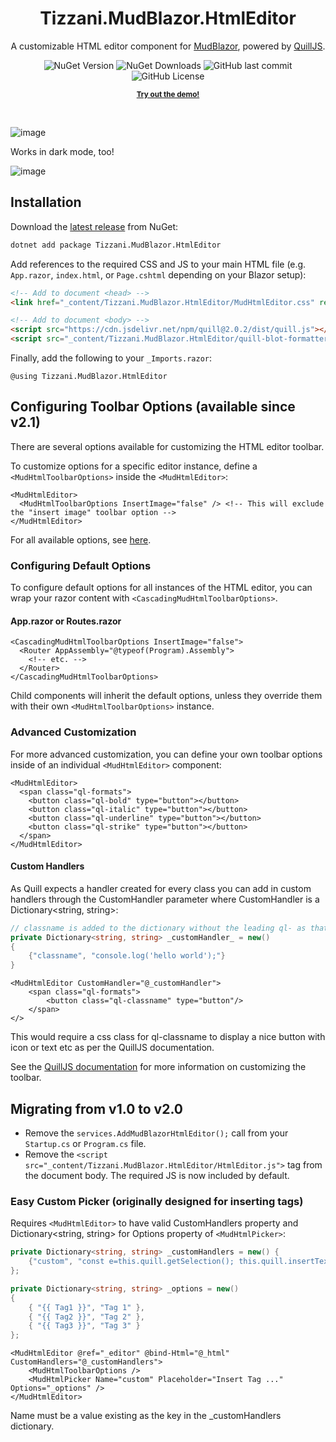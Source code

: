 <h1 align="center">Tizzani.MudBlazor.HtmlEditor</h1>

<p align="center">
  A customizable HTML editor component for <a href="https://mudblazor.com/">MudBlazor</a>, powered by <a href="https://quilljs.com/">QuillJS</a>.</p>
  
<p align="center">
  <img alt="NuGet Version" src="https://img.shields.io/nuget/v/Tizzani.MudBlazor.HtmlEditor">
  <img alt="NuGet Downloads" src="https://img.shields.io/nuget/dt/Tizzani.MudBlazor.HtmlEditor">
  <img alt="GitHub last commit" src="https://img.shields.io/github/last-commit/erinnmclaughlin/MudBlazor.HtmlEditor">
  <img alt="GitHub License" src="https://img.shields.io/github/license/erinnmclaughlin/MudBlazor.HtmlEditor">
</p>

<p align="center">
  <strong><small><a href="https://erinnmclaughlin.github.io/MudBlazor.HtmlEditor/">Try out the demo!</a></small></strong>
</p>

<br>

![image](https://github.com/erinnmclaughlin/MudBlazor.HtmlEditor/assets/22223146/90f50c6b-b287-4e99-8849-added7239521)

Works in dark mode, too!

![image](https://github.com/erinnmclaughlin/MudBlazor.HtmlEditor/assets/22223146/7755c8ac-fd95-4dab-8b5b-5360f04302b2)

## Installation

Download the [latest release](https://www.nuget.org/packages/Tizzani.MudBlazor.HtmlEditor) from NuGet:

```cmd
dotnet add package Tizzani.MudBlazor.HtmlEditor
```

Add references to the required CSS and JS to your main HTML file (e.g. `App.razor`, `index.html`, or `Page.cshtml` depending on your Blazor setup):

```html
<!-- Add to document <head> -->
<link href="_content/Tizzani.MudBlazor.HtmlEditor/MudHtmlEditor.css" rel="stylesheet" />

<!-- Add to document <body> -->
<script src="https://cdn.jsdelivr.net/npm/quill@2.0.2/dist/quill.js"></script>
<script src="_content/Tizzani.MudBlazor.HtmlEditor/quill-blot-formatter.min.js"></script> <!-- optional; for image resize -->
```

Finally, add the following to your `_Imports.razor`:

```razor
@using Tizzani.MudBlazor.HtmlEditor
```

## Configuring Toolbar Options (available since v2.1)
There are several options available for customizing the HTML editor toolbar.

To customize options for a specific editor instance, define a `<MudHtmlToolbarOptions>` inside the `<MudHtmlEditor>`:

```razor
<MudHtmlEditor>
  <MudHtmlToolbarOptions InsertImage="false" /> <!-- This will exclude the "insert image" toolbar option -->
</MudHtmlEditor>
```

For all available options, see [here](./src/Tizzani.MudBlazor.HtmlEditor/MudHtmlToolbarOptions.razor.cs).

### Configuring Default Options
To configure default options for all instances of the HTML editor, you can wrap your razor content with `<CascadingMudHtmlToolbarOptions>`.

#### App.razor or Routes.razor
```razor
<CascadingMudHtmlToolbarOptions InsertImage="false">
  <Router AppAssembly="@typeof(Program).Assembly">
    <!-- etc. -->
  </Router>
</CascadingMudHtmlToolbarOptions>
```

Child components will inherit the default options, unless they override them with their own `<MudHtmlToolbarOptions>` instance.

### Advanced Customization
For more advanced customization, you can define your own toolbar options inside of an individual `<MudHtmlEditor>` component:

```razor
<MudHtmlEditor>
  <span class="ql-formats">
    <button class="ql-bold" type="button"></button>
    <button class="ql-italic" type="button"></button>
    <button class="ql-underline" type="button"></button>
    <button class="ql-strike" type="button"></button>
  </span>
</MudHtmlEditor>
```

#### Custom Handlers
As Quill expects a handler created for every class you can add in custom handlers through the CustomHandler parameter where CustomHandler is a Dictionary<string, string>:

```csharp
// classname is added to the dictionary without the leading ql- as that is inferred during Quill instanciation
private Dictionary<string, string> _customHandler_ = new()
{
    {"classname", "console.log('hello world');"}
}
```

```razor
<MudHtmlEditor CustomHandler="@_customHandler">
    <span class="ql-formats">
        <button class="ql-classname" type="button"/>
    </span>
</>
```

This would require a css class for ql-classname to display a nice button with icon or text etc as per the QuillJS documentation.

See the [QuillJS documentation](https://quilljs.com/docs/modules/toolbar/) for more information on customizing the toolbar.

## Migrating from v1.0 to v2.0
* Remove the `services.AddMudBlazorHtmlEditor();` call from your `Startup.cs` or `Program.cs` file.
* Remove the `<script src="_content/Tizzani.MudBlazor.HtmlEditor/HtmlEditor.js">` tag from the document body. The required JS is now included by default.

### Easy Custom Picker (originally designed for inserting tags)
Requires `<MudHtmlEditor>` to have valid CustomHandlers property and Dictionary<string, string> for Options property of `<MudHtmlPicker>`:

```csharp
private Dictionary<string, string> _customHandlers = new() {
    {"custom", "const e=this.quill.getSelection(); this.quill.insertText(e.index, value);"}
};

private Dictionary<string, string> _options = new()
{
    { "{{ Tag1 }}", "Tag 1" },
    { "{{ Tag2 }}", "Tag 2" },
    { "{{ Tag3 }}", "Tag 3" }
};
```

```razor
<MudHtmlEditor @ref="_editor" @bind-Html="@_html" CustomHandlers="@_customHandlers">
    <MudHtmlToolbarOptions />
    <MudHtmlPicker Name="custom" Placeholder="Insert Tag ..." Options="_options" />
</MudHtmlEditor>
```

Name must be a value existing as the key in the _customHandlers dictionary.